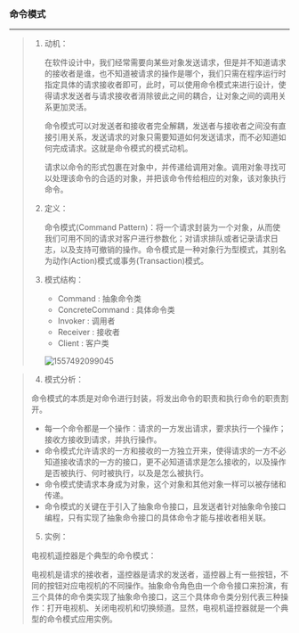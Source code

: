 ### 命令模式

-------

> 1. 动机：
>
>    在软件设计中，我们经常需要向某些对象发送请求，但是并不知道请求的接收者是谁，也不知道被请求的操作是哪个，我们只需在程序运行时指定具体的请求接收者即可，此时，可以使用命令模式来进行设计，使得请求发送者与请求接收者消除彼此之间的耦合，让对象之间的调用关系更加灵活。
>
>    命令模式可以对发送者和接收者完全解耦，发送者与接收者之间没有直接引用关系，发送请求的对象只需要知道如何发送请求，而不必知道如何完成请求。这就是命令模式的模式动机。
>
>    ​	请求以命令的形式包裹在对象中，并传递给调用对象。调用对象寻找可以处理该命令的合适的对象，并把该命令传给相应的对象，该对象执行命令。
>
> 2. 定义：
>
>    命令模式(Command Pattern)：将一个请求封装为一个对象，从而使	我们可用不同的请求对客户进行参数化；对请求排队或者记录请求日志，以及支持可撤销的操作。命令模式是一种对象行为型模式，其别名为动作(Action)模式或事务(Transaction)模式。
>
> 3. 模式结构：
>
>    * Command : 抽象命令类
>    * ConcreteCommand : 具体命令类
>    * Invoker : 调用者
>    * Receiver : 接收者
>    * Client : 客户类
>
>    ![1557492099045](C:\Users\EShare\AppData\Roaming\Typora\typora-user-images\1557492099045.png)

>
>
>4. 模式分析：
>
>   命令模式的本质是对命令进行封装，将发出命令的职责和执行命令的职责割开。
>
>   * 每一个命令都是一个操作：请求的一方发出请求，要求执行一个操作；接收方接收到请求，并执行操作。
>   * 命令模式允许请求的一方和接收的一方独立开来，使得请求的一方不必知道接收请求的一方的接口，更不必知道请求是怎么接收的，以及操作是否被执行、何时被执行，以及是怎么被执行。
>   * 命令模式使请求本身成为对象，这个对象和其他对象一样可以被存储和传递。
>   * 命令模式的关键在于引入了抽象命令接口，且发送者针对抽象命令接口编程，只有实现了抽象命令接口的具体命令才能与接收者相关联。
>
>5. 实例：
>
>   电视机遥控器是个典型的命令模式：
>
>   ​	电视机是请求的接收者，遥控器是请求的发送者，遥控器上有一些按钮，不同的按钮对应电视机的不同操作。抽象命令角色由一个命令接口来扮演，有三个具体的命令类实现了抽象命令接口，这三个具体命令类分别代表三种操作：打开电视机、关闭电视机和切换频道。显然，电视机遥控器就是一个典型的命令模式应用实例。
>
>   

